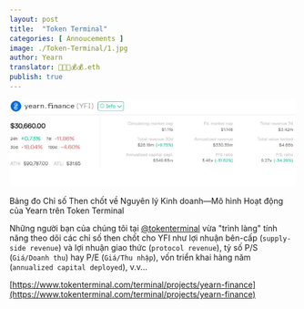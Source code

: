 ```yaml
---
layout: post
title:  "Token Terminal"
categories: [ Annoucements ]
image: ./Token-Terminal/1.jpg
author: Yearn
translator: 🤖💵💵💰💰.eth
publish: true
---
```


![](1.jpg) <br>

Bảng đo Chỉ số Then chốt về Nguyên lý Kinh doanh—Mô hình Hoạt động của Yearn trên Token Terminal

Những người bạn của chúng tôi tại [@tokenterminal](https://twitter.com/tokenterminal) vừa "trình làng" tính năng theo dõi các chỉ số then chốt cho YFI như lợi nhuận bên-cấp (`supply-side revenue`) và lợi nhuận giao thức (`protocol revenue`), tỷ số P/S (`Giá/Doanh thu`) hay P/E (`Giá/Thu nhập`), vốn triển khai hàng năm (`annualized capital deployed`), v.v...

[https://www.tokenterminal.com/terminal/projects/yearn-finance](https://www.tokenterminal.com/terminal/projects/yearn-finance)
